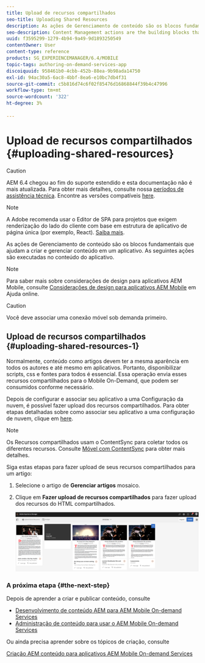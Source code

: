 ```yaml
---
title: Upload de recursos compartilhados
seo-title: Uploading Shared Resources
description: As ações de Gerenciamento de conteúdo são os blocos fundamentais que ajudam a criar e gerenciar conteúdo em um aplicativo. Siga esta página para saber mais sobre o upload de recursos compartilhados.
seo-description: Content Management actions are the building blocks that help to create and manage content within an application. Follow this page to learn about uploading shared resources.
uuid: f3595299-1279-4b94-9a49-9d1893250549
contentOwner: User
content-type: reference
products: SG_EXPERIENCEMANAGER/6.4/MOBILE
topic-tags: authoring-on-demand-services-app
discoiquuid: 958461b0-4cbb-452b-88ea-9b98ada14750
exl-id: 94ac30a5-6ac8-4bbf-8ea6-e10bc7db4f31
source-git-commit: c5b816d74c6f02f85476d16868844f39b4c47996
workflow-type: tm+mt
source-wordcount: '322'
ht-degree: 3%

---
```


# Upload de recursos compartilhados {#uploading-shared-resources}

>[!CAUTION]
>
>AEM 6.4 chegou ao fim do suporte estendido e esta documentação não é mais atualizada. Para obter mais detalhes, consulte nossa [períodos de assistência técnica](https://helpx.adobe.com/br/support/programs/eol-matrix.html). Encontre as versões compatíveis [here](https://experienceleague.adobe.com/docs/).

>[!NOTE]
>
>A Adobe recomenda usar o Editor de SPA para projetos que exigem renderização do lado do cliente com base em estrutura de aplicativo de página única (por exemplo, React). [Saiba mais](/help/sites-developing/spa-overview.md).

As ações de Gerenciamento de conteúdo são os blocos fundamentais que ajudam a criar e gerenciar conteúdo em um aplicativo. As seguintes ações são executadas no conteúdo do aplicativo.

>[!NOTE]
>
>Para saber mais sobre considerações de design para aplicativos AEM Mobile, consulte [Considerações de design para aplicativos AEM Mobile](https://helpx.adobe.com/digital-publishing-solution/help/design-app.html) em Ajuda online.

>[!CAUTION]
>
>Você deve associar uma conexão móvel sob demanda primeiro.

## Upload de recursos compartilhados {#uploading-shared-resources-1}

Normalmente, conteúdo como artigos devem ter a mesma aparência em todos os autores e até mesmo em aplicativos. Portanto, disponibilizar scripts, css e fontes para todos é essencial. Essa operação envia esses recursos compartilhados para o Mobile On-Demand, que podem ser consumidos conforme necessário.

Depois de configurar e associar seu aplicativo a uma Configuração da nuvem, é possível fazer upload dos recursos compartilhados. Para obter etapas detalhadas sobre como associar seu aplicativo a uma configuração de nuvem, clique em [here](/help/mobile/mobile-apps-ondemand-application-create-configure-action.md).

>[!NOTE]
>
>Os Recursos compartilhados usam o ContentSync para coletar todos os diferentes recursos. Consulte [Móvel com ContentSync](/help/mobile/mobile-ondemand-contentsync.md) para obter mais detalhes.

Siga estas etapas para fazer upload de seus recursos compartilhados para um artigo:

1. Selecione o artigo de **Gerenciar artigos** mosaico.
1. Clique em **Fazer upload de recursos compartilhados** para fazer upload dos recursos do HTML compartilhados.

   ![chlimage_1-133](assets/chlimage_1-133.png)

### A próxima etapa {#the-next-step}

Depois de aprender a criar e publicar conteúdo, consulte

* [Desenvolvimento de conteúdo AEM para AEM Mobile On-demand Services](/help/mobile/aem-mobile-on-demand.md)
* [Administração de conteúdo para usar o AEM Mobile On-demand Services](/help/mobile/aem-mobile.md)

Ou ainda precisa aprender sobre os tópicos de criação, consulte

[Criação AEM conteúdo para aplicativos AEM Mobile On-demand Services](/help/mobile/mobile-apps-ondemand.md)
